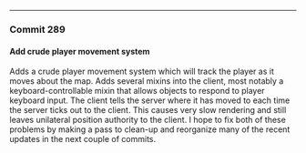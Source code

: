---

### Commit 289
#### Add crude player movement system

Adds a crude player movement system which will track the player as it moves about the map.
Adds several mixins into the client, most notably a keyboard-controllable mixin that allows objects to respond to player keyboard input. The client tells the server where it has moved to each time the server ticks out to the client. This causes very slow rendering and still leaves unilateral position authority to the client. I hope to fix both of these problems by making a pass to clean-up and reorganize many of the recent updates in the next couple of commits.
